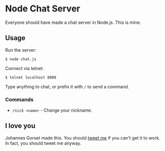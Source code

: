 # Node Chat Server

Everyone should have made a chat server in Node.js. This is mine.

## Usage

Run the server:

    $ node chat.js

Connect via telnet:

    $ telnet localhost 8000

Type anything to chat, or prefix it with `/` to send a command.

### Commands

* `/nick <name>` - Change your nickname.

## I love you

Johannes Gorset made this. You should [tweet me](https://twitter.com/jgorset) if you can't get it to
work. In fact, you should tweet me anyway.
